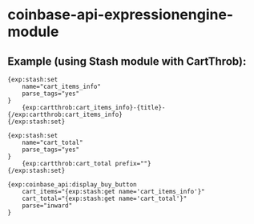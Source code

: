 coinbase-api-expressionengine-module
====================================

## Example (using Stash module with CartThrob):

```
{exp:stash:set
    name="cart_items_info"
    parse_tags="yes"
}
    {exp:cartthrob:cart_items_info}-{title}-{/exp:cartthrob:cart_items_info}
{/exp:stash:set}

{exp:stash:set
    name="cart_total"
    parse_tags="yes"
}
    {exp:cartthrob:cart_total prefix=""}
{/exp:stash:set}

{exp:coinbase_api:display_buy_button
    cart_items="{exp:stash:get name='cart_items_info'}"
    cart_total="{exp:stash:get name='cart_total'}"
    parse="inward"
}